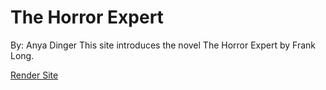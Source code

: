 # The Horror Expert
By: Anya Dinger
This site introduces the novel The Horror Expert by Frank Long.

[Render Site](https://personalproject-1rie.onrender.com)
